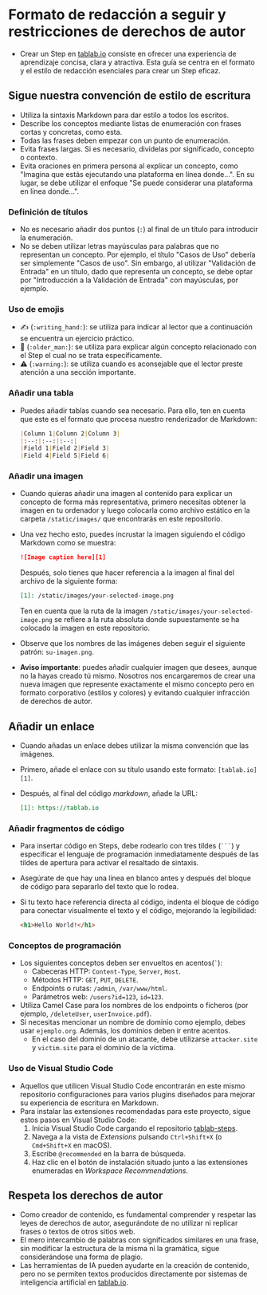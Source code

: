 # Formato de redacción a seguir y restricciones de derechos de autor

* Crear un Step en [tablab.io][1] consiste en ofrecer una experiencia de aprendizaje concisa, clara y atractiva. Esta guía se centra en el formato y el estilo de redacción esenciales para crear un Step eficaz.

## Sigue nuestra convención de estilo de escritura

* Utiliza la sintaxis Markdown para dar estilo a todos los escritos.
* Describe los conceptos mediante listas de enumeración con frases cortas y concretas, como esta.
* Todas las frases deben empezar con un punto de enumeración.
* Evita frases largas. Si es necesario, divídelas por significado, concepto o contexto.
* Evita oraciones en primera persona al explicar un concepto, como "Imagina que estás ejecutando una plataforma en línea donde...". En su lugar, se debe utilizar el enfoque "Se puede considerar una plataforma en línea donde...".

### Definición de títulos

* No es necesario añadir dos puntos (`:`) al final de un título para introducir la enumeración.
* No se deben utilizar letras mayúsculas para palabras que no representan un concepto. Por ejemplo, el título "Casos de Uso" debería ser simplemente "Casos de uso". Sin embargo, al utilizar "Validación de Entrada" en un título, dado que representa un concepto, se debe optar por "Introducción a la Validación de Entrada" con mayúsculas, por ejemplo.

### Uso de emojis

* :writing_hand: (`:writing_hand:`): se utiliza para indicar al lector que a continuación se encuentra un ejercicio práctico.
* :older_man: (`:older_man:`): se utiliza para explicar algún concepto relacionado con el Step el cual no se trata específicamente.
* :warning: (`:warning:`): se utiliza cuando es aconsejable que el lector preste atención a una sección importante.

### Añadir una tabla

* Puedes añadir tablas cuando sea necesario. Para ello, ten en cuenta que este es el formato que procesa nuestro renderizador de Markdown:

  ```markdown
  |Column 1|Column 2|Column 3|
  |:--:|:--:|:--:|
  |Field 1|Field 2|Field 3|
  |Field 4|Field 5|Field 6|
  ```

### Añadir una imagen

* Cuando quieras añadir una imagen al contenido para explicar un concepto de forma más representativa, primero necesitas obtener la imagen en tu ordenador y luego colocarla como archivo estático en la carpeta `/static/images/` que encontrarás en este repositorio.
* Una vez hecho esto, puedes incrustar la imagen siguiendo el código Markdown como se muestra:

  ```markdown
  ![Image caption here][1]
  ```

  Después, solo tienes que hacer referencia a la imagen al final del archivo de la siguiente forma:

  ```markdown
  [1]: /static/images/your-selected-image.png
  ```

  Ten en cuenta que la ruta de la imagen `/static/images/your-selected-image.png` se refiere a la ruta absoluta donde supuestamente se ha colocado la imagen en este repositorio.
* Observe que los nombres de las imágenes deben seguir el siguiente patrón: `su-imagen.png`.
* **Aviso importante**: puedes añadir cualquier imagen que desees, aunque no la hayas creado tú mismo. Nosotros nos encargaremos de crear una nueva imagen que represente exactamente el mismo concepto pero en formato corporativo (estilos y colores) y evitando cualquier infracción de derechos de autor.

## Añadir un enlace

* Cuando añadas un enlace debes utilizar la misma convención que las imágenes.
* Primero, añade el enlace con su título usando este formato: `[tablab.io][1]`.
* Después, al final del código *markdown*, añade la URL:

  ```markdown
  [1]: https://tablab.io
  ```

### Añadir fragmentos de código

* Para insertar código en Steps, debe rodearlo con tres tildes (```` ``` ````) y especificar el lenguaje de programación inmediatamente después de las tildes de apertura para activar el resaltado de sintaxis.
* Asegúrate de que hay una línea en blanco antes y después del bloque de código para separarlo del texto que lo rodea.
* Si tu texto hace referencia directa al código, indenta el bloque de código para conectar visualmente el texto y el código, mejorando la legibilidad:

  ```html
  <h1>Hello World!</h1>
  ```

### Conceptos de programación

* Los siguientes conceptos deben ser envueltos en acentos(`` ` ``):
  * Cabeceras HTTP: `Content-Type`, `Server`, `Host`.
  * Métodos HTTP: `GET`, `PUT`, `DELETE`.
  * Endpoints o rutas: `/admin`, `/var/www/html`.
  * Parámetros web: `/users?id=123`, `id=123`.
* Utiliza Camel Case para los nombres de los endpoints o ficheros (por ejemplo, `/deleteUser`, `userInvoice.pdf`).
* Si necesitas mencionar un nombre de dominio como ejemplo, debes usar `ejemplo.org`. Además, los dominios deben ir entre acentos.
  * En el caso del dominio de un atacante, debe utilizarse `attacker.site` y `victim.site` para el dominio de la víctima.

### Uso de Visual Studio Code

* Aquellos que utilicen Visual Studio Code encontrarán en este mismo repositorio configuraciones para varios plugins diseñados para mejorar su experiencia de escritura en Markdown.
* Para instalar las extensiones recomendadas para este proyecto, sigue estos pasos en Visual Studio Code:
  1. Inicia Visual Studio Code cargando el repositorio [tablab-steps][2].
  1. Navega a la vista de *Extensions* pulsando `Ctrl+Shift+X` (o `Cmd+Shift+X` en macOS).
  1. Escribe `@recommended` en la barra de búsqueda.
  1. Haz clic en el botón de instalación situado junto a las extensiones enumeradas en *Workspace Recommendations*.

## Respeta los derechos de autor

* Como creador de contenido, es fundamental comprender y respetar las leyes de derechos de autor, asegurándote de no utilizar ni replicar frases o textos de otros sitios web.
* El mero intercambio de palabras con significados similares en una frase, sin modificar la estructura de la misma ni la gramática, sigue considerándose una forma de plagio.
* Las herramientas de IA pueden ayudarte en la creación de contenido, pero no se permiten textos producidos directamente por sistemas de inteligencia artificial en [tablab.io][1].

[1]: https://tablab.io
[2]: https://github.com/samus-io/tablab-steps
